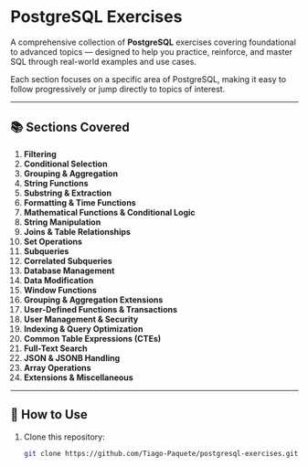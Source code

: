 
# PostgreSQL Exercises

A comprehensive collection of **PostgreSQL** exercises covering foundational to advanced topics — designed to help you practice, reinforce, and master SQL through real-world examples and use cases.

Each section focuses on a specific area of PostgreSQL, making it easy to follow progressively or jump directly to topics of interest.

---

## 📚 Sections Covered

1. **Filtering**
2. **Conditional Selection**
3. **Grouping & Aggregation**
4. **String Functions**
5. **Substring & Extraction**
6. **Formatting & Time Functions**
7. **Mathematical Functions & Conditional Logic**
8. **String Manipulation**
9. **Joins & Table Relationships**
10. **Set Operations**
11. **Subqueries**
12. **Correlated Subqueries**
13. **Database Management**
14. **Data Modification**
15. **Window Functions**
16. **Grouping & Aggregation Extensions**
17. **User-Defined Functions & Transactions**
18. **User Management & Security**
19. **Indexing & Query Optimization**
20. **Common Table Expressions (CTEs)**
21. **Full-Text Search**
22. **JSON & JSONB Handling**
23. **Array Operations**
24. **Extensions & Miscellaneous**

---

## 🚀 How to Use

1. Clone this repository:
   ```bash
   git clone https://github.com/Tiago-Paquete/postgresql-exercises.git

